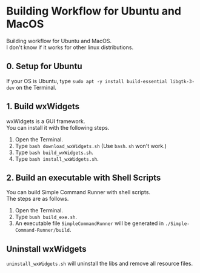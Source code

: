 # Building Workflow for Ubuntu and MacOS
Building workflow for Ubuntu and MacOS.<br>
I don't know if it works for other linux distributions.

## 0. Setup for Ubuntu
If your OS is Ubuntu, type `sudo apt -y install build-essential libgtk-3-dev` on the Terminal.

## 1. Build wxWidgets
wxWidgets is a GUI framework.<br>
You can install it with the following steps.

1. Open the Terminal.
2. Type `bash download_wxWidgets.sh` (Use `bash`. `sh` won't work.)
3. Type `bash build_wxWidgets.sh`.
4. Type `bash install_wxWidgets.sh`.

## 2. Build an executable with Shell Scripts
You can build Simple Command Runner with shell scripts.<br>
The steps are as follows.

1. Open the Terminal.
2. Type `bush build_exe.sh`.
3. An executable file `SimpleCommandRunner` will be generated in `./Simple-Command-Runner/build`.

## Uninstall wxWidgets
`uninstall_wxWidgets.sh` will uninstall the libs and remove all resource files.